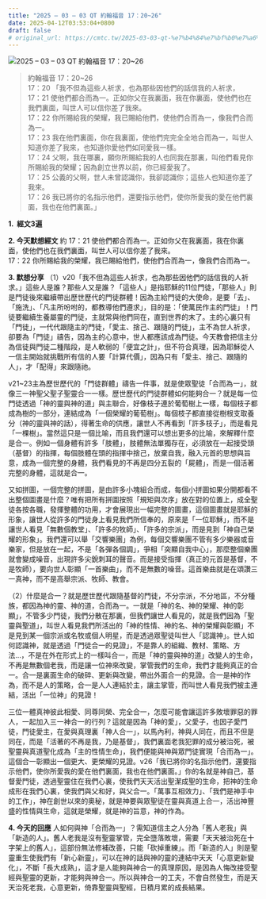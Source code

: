 ```yaml
---
title: "2025 – 03 – 03 QT 約翰福音 17：20~26"
date: 2025-04-12T03:53:04+0800
draft: false
# original_url: https://cmtc.tw/2025-03-03-qt-%e7%b4%84%e7%bf%b0%e7%a6%8f%e9%9f%b3-17%ef%bc%9a2026
---
```


![2025 – 03 – 03 QT 約翰福音 17：20\~26](/images/qt.jpg  "2025 – 03 – 03 QT 約翰福音 17：20\~26")

> 約翰福音 17：20\~26  
> 17：20 「我不但為這些人祈求，也為那些因他們的話信我的人祈求，  
> 17：21 使他們都合而為一。正如你父在我裏面，我在你裏面，使他們也在我們裏面，叫世人可以信你差了我來。  
> 17：22 你所賜給我的榮耀，我已賜給他們，使他們合而為一，像我們合而為一。  
> 17：23 我在他們裏面，你在我裏面，使他們完完全全地合而為一，叫世人知道你差了我來，也知道你愛他們如同愛我一樣。  
> 17：24 父啊，我在哪裏，願你所賜給我的人也同我在那裏，叫他們看見你所賜給我的榮耀；因為創立世界以前，你已經愛我了。  
> 17：25 公義的父啊，世人未曾認識你，我卻認識你；這些人也知道你差了我來。  
> 17：26 我已將你的名指示他們，還要指示他們，使你所愛我的愛在他們裏面，我也在他們裏面。」

**1.  經文3遍**

**2. 今天默想經文**
約 17：21 使他們都合而為一。正如你父在我裏面，我在你裏面，使他們也在我們裏面，叫世人可以信你差了我來。  
17：22 你所賜給我的榮耀，我已賜給他們，使他們合而為一，像我們合而為一。

**3. 默想分享**
（1）v20「我不但為這些人祈求，也為那些因他們的話信我的人祈求。」這些人是誰？那些人又是誰？「這些人」是指耶穌的11位門徒，「那些人」則是門徒後來繼續帶出歷世歷代的門徒群體！因為主給門徒的大使命，是要「去」、「施洗」、「凡主所吩咐的，都教導他們遵求」，目的是：「使萬民作主的門徒」！門徒要繼續生養屬靈的門徒，主就常與他們同在，直到世界的末了。主的心裏只有「門徒」，一代代跟隨主的門徒，「愛主、捨己、跟隨的門徒」，主不為世人祈求，卻要為「門徒」禱告，因為主的心意中，世人都應該成為門徒。今天教會把信主分為信徒與門徒二種階段，是人軟弱的「便宜之計」，但不符合真理，因為耶穌從人一信主開始就挑戰所有信的人要「計算代價」，因為只有「愛主、捨己、跟隨的人」，才「配得」來跟隨祂。

v21\~23主為歷世歷代的「門徒群體」禱告一件事，就是使眾聖徒「合而為一」，就像三一神聖父聖子聖靈合一一樣。歷世歷代的門徒群體如何能夠合一？就是每一位門徒透過「神的靈與神的道」與主聯合，好像枝子連於葡萄樹上一樣，每個枝子都成為樹的一部分，連結成為「一個榮耀的葡萄樹」。每個枝子都直接從樹根支取養分（神的靈與神的話），得著生命的供應，讓世人不再看到「許多枝子」，而是看見「一棵樹」。當然這只是一個比喻，而且我們還可以想出更多的比喻，來解釋什麼是合一。例如一個身體有許多「肢體」，肢體無法單獨存在，必須放在一起接受頭（基督）的指揮，每個肢體在頭的指揮中捨己，放棄自我，融入元首的思想與旨意，成為一個完整的身體，我們看見的不再是四分五裂的「屍體」，而是一個活著完整的身體，這就是合一。

又如拼圖，一個完整的拼圖，是由許多小塊組合而成，每個小拼圖如果分開都看不出整個圖畫是什麼？唯有把所有拼圖按照「規矩與次序」放在對的位置上，成全聖徒各按各職，發揮整體的功用，才會展現出一幅完整的圖畫，這個圖畫就是耶穌的形象，讓世人從許多的門徒身上看見我們所信奉的，原來是「一位耶穌」，而不是讓世人看見「無數個教堂」、「許多的牧師」、「許多的宗派」，而是見到「神自己榮耀的形象」。我們還可以舉「交響樂團」為例，每個交響樂團不管有多少樂器或音樂家，但是放在一起，不是「各彈各個調」，爭相「突顯自我中心」，那麼整個樂團就會變成噪音，出現許多尖銳刺耳的聲音。而是接受指揮（真正的元首是基督，不是牧師），要向世人彰顯「一首樂曲」，而不是無數的噪音。這首樂曲就是在頌讚三一真神，而不是高舉宗派、牧師、教會。

（2）什麼是合一？就是歷世歷代跟隨基督的門徒，不分宗派，不分地區，不分種族，都因為神的靈、神的道，合而為一。一就是「神的名、神的榮耀、神的彰顯」，不管多少門徒，我們分散在那裏，但我們讓世人看見的，就是我們因為「聖靈與聖道」，叫世人看見我們所活出的「神的性情、神的名、神的榮耀與彰顯」不是見到某一個宗派或名牧或個人明星，而是透過眾聖徒叫世人「認識神」。世人如何認識神，就是透過「門徒合一的見證」，不是靠人的組織、教材、策略、方法…，不是在外在形式上的一樣叫合一，而是「神的靈與神的道」改變人的生命，不再是無數個老我，而是讓一位神來改變，掌管我們的生命，我們才能夠真正的合一。合一是裏面生命的破碎、更新與改變，帶出外面合一的見證。合一是神的作為，而不是人的策略，合一是人人連結於主，讓主掌管，而叫世人看見我們被主連結，活出「一位神」的見證！

三位一體真神彼此相愛、同尊同榮、完全合一，怎麼可能會讓這許多敗壞罪惡的罪人，一起加入三一神合一的行列？這就是因為「神的愛」，父愛子，也因子愛門徒，門徒愛主，在愛與真理裏「神人合一」，以馬內利，神與人同在，而且不但是同在，而是「活著的不再是我，乃是基督」，我們裏面老我犯罪的成分被治死，被聖靈與真道聖化成為「主的性情生命」，我們便能與神與眾門徒實現「合而為一」。這個合一彰顯出一個更大、更榮耀的見證。v26「我已將你的名指示他們，還要指示他們，使你所愛我的愛在他們裏面，我也在他們裏面。」你的名就是神自己，基督愛門徒，透過聖靈住在我們心裏，使我們天天活出聖潔成聖的生命，把神的生命成形在我們心裏，使我們與父和好，與父合一。「萬事互相效力」、「我們是神手中的工作」，神在創世以來的奧秘，就是神要與眾聖徒在靈與真道上合一，活出神豐盛的性情與生命，這就是榮耀，就是神的旨意，神的作為。

**4. 今天的回應**
人如何與神「合而為一」？需知道信主之人分為「舊人老我」與「新造的人」。舊人老我是沒有聖靈掌管，完全墮落敗壞，需要「天天被治死在十字架上的舊人」，這部份無法修補改善，只能「砍掉重練」。而「新造的人」則是聖靈重生使我們有「新心新靈」，可以在神的話與神的靈的連結中天天「心意更新變化」，不斷「長大成熟」，這才是人能夠與神合一的真理原因，是因為人悔改接受聖經與聖靈的更新，才能夠與神合一。所以與神合一的工夫，不會自然發生，而是天天治死老我，心意更新，倚靠聖靈與聖經，日積月累的成長結果。
